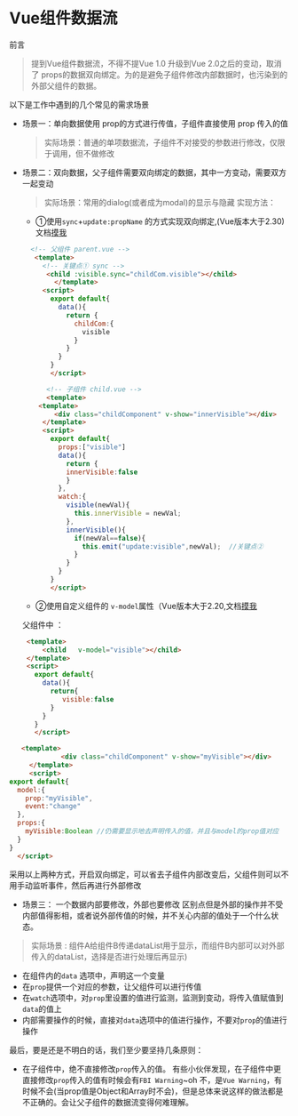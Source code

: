 # Vue组件数据流
前言
> 提到Vue组件数据流，不得不提Vue 1.0 升级到Vue 2.0之后的变动，取消了 props的数据双向绑定。为的是避免子组件修改内部数据时，也污染到的外部父组件的数据。



以下是工作中遇到的几个常见的需求场景

* 场景一：单向数据使用 prop的方式进行传值，子组件直接使用 prop 传入的值
  > 实际场景：普通的单项数据流，子组件不对接受的参数进行修改，仅限于调用，但不做修改
* 场景二：双向数据，父子组件需要双向绑定的数据，其中一方变动，需要双方一起变动
   > 实际场景：常用的dialog(或者成为modal)的显示与隐藏
   实现方法：
   * ①使用`sync`+`update:propName` 的方式实现双向绑定,(Vue版本大于2.30)文档[摸我](https://cn.vuejs.org/v2/guide/components.html#sync-%E4%BF%AE%E9%A5%B0%E7%AC%A6)
  
   ```html
     <!-- 父组件 parent.vue -->
      <template>
        <!-- 关键点① sync -->
         <child :visible.sync="childCom.visible"></child> 
           </template>
        <script>
          export default{
            data(){
              return {
                childCom:{
                  visible
                }
              }
            }
          }
          </script>
 
         <!-- 子组件 child.vue -->
         <template>
       <template>
           <div class="childComponent" v-show="innerVisible"></div>
        </template>
        <script>
          export default{
            props:["visible"]
            data(){
              return {
              innerVisible:false
              }
            },
            watch:{
              visible(newVal){
                this.innerVisible = newVal;
              },
              innerVisible(){
                if(newVal==false){
                  this.emit("update:visible",newVal);  //关键点②
                }
              }
            }
          }
          </script>
   ```
   
   * ②使用自定义组件的 `v-model`属性（Vue版本大于2.20,文档[摸我](https://cn.vuejs.org/v2/guide/components.html#%E8%87%AA%E5%AE%9A%E4%B9%89%E7%BB%84%E4%BB%B6%E7%9A%84-v-model)

  父组件中 ：   
  ```html
   <template>
       <child   v-model="visible"></child>
   </template>
   <script>
     export default{
       data(){
         return{
            visible:false
         }
       }
     }
     </script>
   ```
```html
   <template>
             <div class="childComponent" v-show="myVisible"></div>
     </template>
     <script>
export default{
  model:{
    prop:"myVisible",
    event:"change"
  },
  props:{
    myVisible:Boolean //仍需要显示地去声明传入的值，并且与model的prop值对应
  }
}
  </script>
```
 采用以上两种方式，开启双向绑定，可以省去子组件内部改变后，父组件则可以不用手动监听事件，然后再进行外部修改
 
* 场景三： 一个数据内部要修改，外部也要修改
     区别点但是外部的操作并不受内部值得影相，或者说外部传值的时候，并不关心内部的值处于一个什么状态。
> 实际场景 : 组件A给组件B传递dataList用于显示，而组件B内部可以对外部传入的dataList，选择是否进行处理后再显示)
   * 在组件内的`data` 选项中，声明这一个变量
   * 在`prop`提供一个对应的参数，让父组件可以进行传值
   * 在`watch`选项中，对`prop`里设置的值进行监测，监测到变动，将传入值赋值到`data`的值上
   * 内部需要操作的时候，直接对`data`选项中的值进行操作，不要对`prop`的值进行操作


最后，要是还是不明白的话，我们至少要坚持几条原则：
 * 在子组件中，绝不直接修改`prop`传入的值。
 有些小伙伴发现，在子组件中更直接修改`prop`传入的值有时候会有`FBI Warning`~oh 不，是`Vue Warning`，有时候不会(当prop值是Object和Array时不会)，但是总体来说这样的做法都是不正确的。会让父子组件的数据流变得何难理解。

